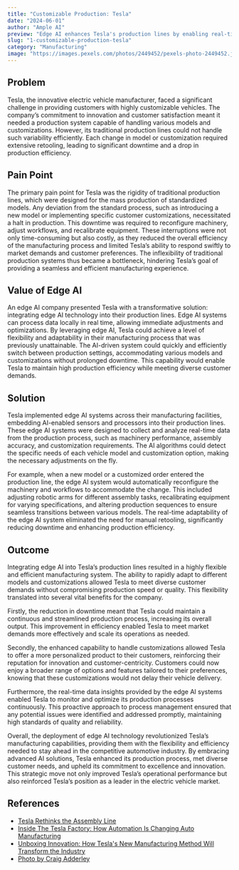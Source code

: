 ```yaml
---
title: "Customizable Production: Tesla"
date: "2024-06-01"
author: "Ample AI"
preview: "Edge AI enhances Tesla's production lines by enabling real-time customization and adaptability, crucial for reducing downtime and meeting diverse customer demands. Deploying this technology ensures flexible and efficient manufacturing, reinforcing Tesla's innovative edge."
slug: "1-customizable-production-tesla"
category: "Manufacturing"
image: "https://images.pexels.com/photos/2449452/pexels-photo-2449452.jpeg?auto=compress&cs=tinysrgb&w=1260&h=750&dpr=2"
---
```


## Problem
Tesla, the innovative electric vehicle manufacturer, faced a significant challenge in providing customers with highly customizable vehicles. The company’s commitment to innovation and customer satisfaction meant it needed a production system capable of handling various models and customizations. However, its traditional production lines could not handle such variability efficiently. Each change in model or customization required extensive retooling, leading to significant downtime and a drop in production efficiency.

## Pain Point
The primary pain point for Tesla was the rigidity of traditional production lines, which were designed for the mass production of standardized models. Any deviation from the standard process, such as introducing a new model or implementing specific customer customizations, necessitated a halt in production. This downtime was required to reconfigure machinery, adjust workflows, and recalibrate equipment. These interruptions were not only time-consuming but also costly, as they reduced the overall efficiency of the manufacturing process and limited Tesla’s ability to respond swiftly to market demands and customer preferences. The inflexibility of traditional production systems thus became a bottleneck, hindering Tesla’s goal of providing a seamless and efficient manufacturing experience.

## Value of Edge AI
An edge AI company presented Tesla with a transformative solution: integrating edge AI technology into their production lines. Edge AI systems can process data locally in real time, allowing immediate adjustments and optimizations. By leveraging edge AI, Tesla could achieve a level of flexibility and adaptability in their manufacturing process that was previously unattainable. The AI-driven system could quickly and efficiently switch between production settings, accommodating various models and customizations without prolonged downtime. This capability would enable Tesla to maintain high production efficiency while meeting diverse customer demands.

## Solution
Tesla implemented edge AI systems across their manufacturing facilities, embedding AI-enabled sensors and processors into their production lines. These edge AI systems were designed to collect and analyze real-time data from the production process, such as machinery performance, assembly accuracy, and customization requirements. The AI algorithms could detect the specific needs of each vehicle model and customization option, making the necessary adjustments on the fly.

For example, when a new model or a customized order entered the production line, the edge AI system would automatically reconfigure the machinery and workflows to accommodate the change. This included adjusting robotic arms for different assembly tasks, recalibrating equipment for varying specifications, and altering production sequences to ensure seamless transitions between various models. The real-time adaptability of the edge AI system eliminated the need for manual retooling, significantly reducing downtime and enhancing production efficiency.

## Outcome
Integrating edge AI into Tesla’s production lines resulted in a highly flexible and efficient manufacturing system. The ability to rapidly adapt to different models and customizations allowed Tesla to meet diverse customer demands without compromising production speed or quality. This flexibility translated into several vital benefits for the company.

Firstly, the reduction in downtime meant that Tesla could maintain a continuous and streamlined production process, increasing its overall output. This improvement in efficiency enabled Tesla to meet market demands more effectively and scale its operations as needed.

Secondly, the enhanced capability to handle customizations allowed Tesla to offer a more personalized product to their customers, reinforcing their reputation for innovation and customer-centricity. Customers could now enjoy a broader range of options and features tailored to their preferences, knowing that these customizations would not delay their vehicle delivery.

Furthermore, the real-time data insights provided by the edge AI systems enabled Tesla to monitor and optimize its production processes continuously. This proactive approach to process management ensured that any potential issues were identified and addressed promptly, maintaining high standards of quality and reliability.

Overall, the deployment of edge AI technology revolutionized Tesla’s manufacturing capabilities, providing them with the flexibility and efficiency needed to stay ahead in the competitive automotive industry. By embracing advanced AI solutions, Tesla enhanced its production process, met diverse customer needs, and upheld its commitment to excellence and innovation. This strategic move not only improved Tesla’s operational performance but also reinforced Tesla’s position as a leader in the electric vehicle market.

## References

- [Tesla Rethinks the Assembly Line](https://www.assemblymag.com/articles/97788-tesla-rethinks-the-assembly-line)
- [Inside The Tesla Factory: How Automation Is Changing Auto Manufacturing](https://engineecho.com/inside-the-tesla-factory-how-automation-is-changing-auto-manufacturing/)
- [Unboxing Innovation: How Tesla's New Manufacturing Method Will Transform the Industry](https://www.notateslaapp.com/news/1981/unboxing-innovation-how-teslas-new-manufacturing-method-will-transform-the-industry)
- [Photo by Craig Adderley](https://www.pexels.com/photo/cars-parked-in-front-of-company-building-2449452/)
